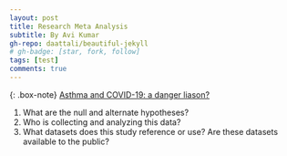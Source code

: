 ```yaml
---
layout: post
title: Research Meta Analysis
subtitle: By Avi Kumar
gh-repo: daattali/beautiful-jekyll
# gh-badge: [star, fork, follow]
tags: [test]
comments: true
---
```


{: .box-note}
[Asthma and COVID-19: a danger liason?](https://asthmarp.biomedcentral.com/articles/10.1186/s40733-021-00075-z)

1. What are the null and alternate hypotheses?
2. Who is collecting and analyzing this data?
3. What datasets does this study reference or use? Are these datasets available to the public?
